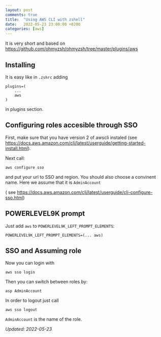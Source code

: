 ```yaml
---
layout: post
comments: true
title:  "Using AWS CLI with zshell"
date:   2022-05-23 23:00:00 +0200
categories: [aws]
---
```


It is very short and based on <https://github.com/ohmyzsh/ohmyzsh/tree/master/plugins/aws>

## Installing

It is easy like in `.zshrc` adding 

``` shell
plugins=(
    ...
    aws
)
```
in plugins section.

## Configuring roles accesible through SSO

First, make sure that you have version 2 of awscli instaled
(see <https://docs.aws.amazon.com/cli/latest/userguide/getting-started-install.html>).

Next call:
```shell
aws configure sso
```
and put your url to SSO and region. You should also choose a convinent name.
Here we assume that it is `AdminAccount`

( see <https://docs.aws.amazon.com/cli/latest/userguide/cli-configure-sso.html>)

## POWERLEVEL9K prompt


Just add `aws` to `POWERLEVEL9K_LEFT_PROMPT_ELEMENTS`:
```shell
POWERLEVEL9K_LEFT_PROMPT_ELEMENTS=(... aws)
```

## SSO and Assuming role

Now you can login with
```shell
aws sso login
```

Then you can switch between roles by:
```shell
asp AdminAccount
```

In order to logout just call
```shell
aws sso logout
```


`AdminAccount` is the name of the role.

_Updated: 2022-05-23_
